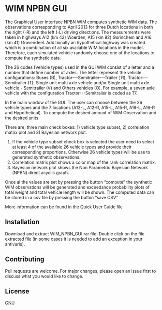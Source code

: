 # WIM NPBN GUI

The Graphical User Interface NPBN WIM computes synthetic WIM data. The observations corresponding to April 2013 for three Dutch locations in both the right (-R) and the left (-L) driving directions. The measurements were taken in highways A12 (km 42) Woerden, A15 (km 92) Gorinchem and A16 (km 41) Gravendeel. Additionally an hypothetical highway was created which is a combination of all six available WIM locations in the model. Therefore, each simulated vehicle randomly choose one of the locations to compute the synthetic data.

The 26 codes (Vehicle types) used in the GUI WIM consist of a letter and a number that define number of axles. The letter represent the vehicle configurations: Buses (B), Tractor---Semitrailer---Trailer ( R), Tractor---Semitrailer (T), Single unit multi axle vehicle and/or Single unit multi axle vehicle - Semitrailer (V) and Others vehicles (O). For example, a seven axle vehicle with the configuration Tractor---Semitrailer is coded as T7.

In the main window of the GUI. The user can choose between the 26 vehicle types and the 7 locations (A12-L, A12-R, A15-L, A15-R, A16-L, A16-R and Hypothetical). To compute the desired amount of WIM Observation and the desired units. 

There are, three main check boxes: 1) vehicle type subset, 2) correlation matrix plot and 3) Bayesian network plot.

1. If the vehicle type subset check box is selected the user need to select at least 4 of the available 26 vehicle types and provide their corresponding proportions. Otherwise 26 vehicle types will be use to generated synthetic observations.
2. Correlation matrix plot shows a color map of the rank correlation matrix. 
3. Bayesian network plot shows the Non Parametric Bayesian Network (NPBN) direct acyclic graph.

Once al the values are set by pressing the button “compute” the synthetic WIM observations will be generated and exceedance probability plots of total weight and total vehicle length will be shown.  The computed data can be stored in a csv file by pressing the button “save CSV” 

More information can be found in the Quick User Guide file 

## Installation
Download and extract WIM_NPBN_GUI.rar file. Double click on the file extracted file (in some cases it is needed to add an exception in your antivuris). 


## Contributing
Pull requests are welcome. For major changes, please open an issue first to discuss what you would like to change.

## License
[GNU](https://choosealicense.com/licenses/gpl-3.0/)
